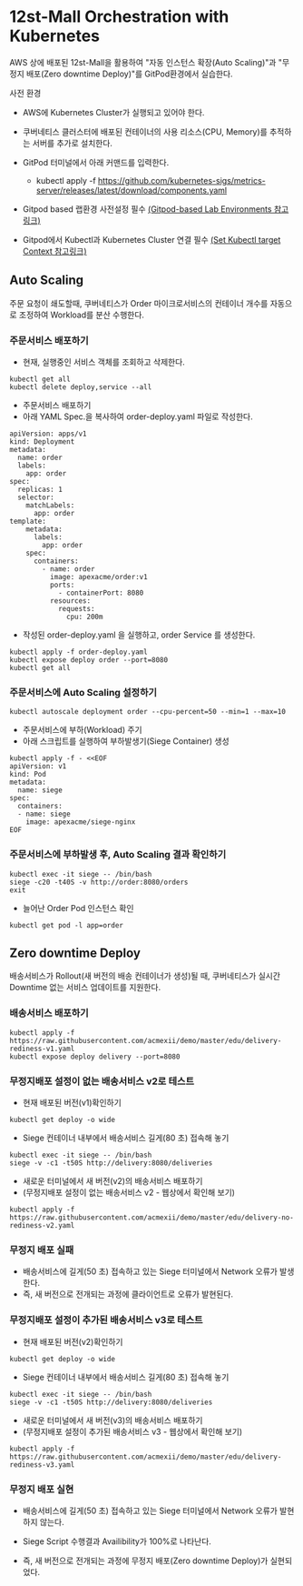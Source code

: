 # 12st-Mall Orchestration with Kubernetes

AWS 상에 배포된 12st-Mall을 활용하여 "자동 인스턴스 확장(Auto Scaling)"과 "무정지 배포(Zero downtime Deploy)"를 GitPod환경에서 실습한다. 
 
사전 환경
- AWS에 Kubernetes Cluster가 실행되고 있어야 한다.
- 쿠버네티스 클러스터에 배포된 컨테이너의 사용 리소스(CPU, Memory)를 추적하는 서버를 추가로 설치한다.
- GitPod 터미널에서 아래 커맨드를 입력한다.
  - kubectl apply -f https://github.com/kubernetes-sigs/metrics-server/releases/latest/download/components.yaml  

- Gitpod based 랩환경 사전설정 필수
[(Gitpod-based Lab Environments 참고링크)](https://github.com/acmexii/msaez-labs/tree/main/06%EA%B0%95_Sample-Order-Microservice#configure-web-based-rumtime-environments)

- Gitpod에서 Kubectl과 Kubernetes Cluster 연결 필수
[(Set Kubectl target Context 참고링크)](https://github.com/acmexii/msaez-labs/tree/main/10%EA%B0%95_Kubernetes-and-AWS-EKS#configure-kubernetes-access-from-gitpod)


## Auto Scaling 

주문 요청이 쇄도할때, 쿠버네티스가 Order 마이크로서비스의 컨테이너 개수를 자동으로 조정하여 Workload를 분산 수행한다.

### 주문서비스 배포하기 

- 현재, 실행중인 서비스 객체를 조회하고 삭제한다.
```
kubectl get all
kubectl delete deploy,service --all
```

- 주문서비스 배포하기
- 아래 YAML Spec.을 복사하여 order-deploy.yaml 파일로 작성한다.
```
apiVersion: apps/v1
kind: Deployment
metadata:
  name: order
  labels:
    app: order
spec:
  replicas: 1
  selector:
    matchLabels:
      app: order  
template:
    metadata:
      labels:
        app: order
    spec:
      containers:
        - name: order
          image: apexacme/order:v1
          ports:
            - containerPort: 8080
          resources:
            requests:
              cpu: 200m
```

- 작성된 order-deploy.yaml 을 실행하고, order Service 를 생성한다.
```
kubectl apply -f order-deploy.yaml
kubectl expose deploy order --port=8080
kubectl get all
```

### 주문서비스에 Auto Scaling 설정하기 

```
kubectl autoscale deployment order --cpu-percent=50 --min=1 --max=10
```

- 주문서비스에 부하(Workload) 주기
- 아래 스크립트를 실행하여 부하발생기(Siege Container) 생성
```
kubectl apply -f - <<EOF
apiVersion: v1
kind: Pod
metadata:
  name: siege
spec:
  containers:
  - name: siege
    image: apexacme/siege-nginx
EOF
```

### 주문서비스에 부하발생 후, Auto Scaling 결과 확인하기
```
kubectl exec -it siege -- /bin/bash
siege -c20 -t40S -v http://order:8080/orders
exit
```
- 늘어난 Order Pod 인스턴스 확인
```
kubectl get pod -l app=order
```


## Zero downtime Deploy 

배송서비스가 Rollout(새 버전의 배송 컨테이너가 생성)될 때, 쿠버네티스가 실시간 Downtime 없는 서비스 업데이트를 지원한다.

### 배송서비스 배포하기 
```
kubectl apply -f https://raw.githubusercontent.com/acmexii/demo/master/edu/delivery-rediness-v1.yaml
kubectl expose deploy delivery --port=8080
```

### 무정지배포 설정이 없는 배송서비스 v2로 테스트

- 현재 배포된 버전(v1)확인하기 
```
kubectl get deploy -o wide
```

- Siege 컨테이너 내부에서 배송서비스 길게(80 초) 접속해 놓기
```
kubectl exec -it siege -- /bin/bash
siege -v -c1 -t50S http://delivery:8080/deliveries
```

- 새로운 터미널에서 새 버전(v2)의 배송서비스 배포하기
- (무정지배포 설정이 없는 배송서비스 v2 - 웹상에서 확인해 보기)
```
kubectl apply -f https://raw.githubusercontent.com/acmexii/demo/master/edu/delivery-no-rediness-v2.yaml
```

### 무정지 배포 실패
- 배송서비스에 길게(50 초) 접속하고 있는 Siege 터미널에서 Network 오류가 발생한다.
- 즉, 새 버전으로 전개되는 과정에 클라이언트로 오류가 발현된다.


### 무정지배포 설정이 추가된 배송서비스 v3로 테스트

- 현재 배포된 버전(v2)확인하기 
```
kubectl get deploy -o wide
```

- Siege 컨테이너 내부에서 배송서비스 길게(80 초) 접속해 놓기
```
kubectl exec -it siege -- /bin/bash
siege -v -c1 -t50S http://delivery:8080/deliveries
```

- 새로운 터미널에서 새 버전(v3)의 배송서비스 배포하기
- (무정지배포 설정이 추가된 배송서비스 v3 - 웹상에서 확인해 보기)
```
kubectl apply -f https://raw.githubusercontent.com/acmexii/demo/master/edu/delivery-rediness-v3.yaml
```

### 무정지 배포 실현
- 배송서비스에 길게(50 초) 접속하고 있는 Siege 터미널에서 Network 오류가 발현하지 않는다.
- Siege Script 수행결과 Availibility가 100%로 나타난다.

- 즉, 새 버전으로 전개되는 과정에 무정지 배포(Zero downtime Deploy)가 실현되었다.




